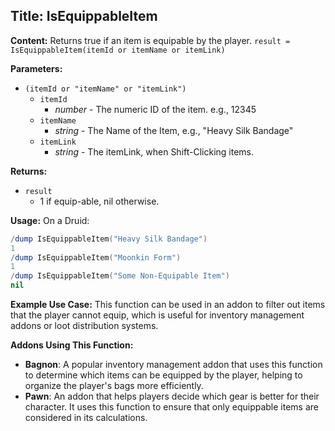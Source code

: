## Title: IsEquippableItem

**Content:**
Returns true if an item is equipable by the player.
`result = IsEquippableItem(itemId or itemName or itemLink)`

**Parameters:**
- `(itemId or "itemName" or "itemLink")`
  - `itemId`
    - *number* - The numeric ID of the item. e.g., 12345
  - `itemName`
    - *string* - The Name of the Item, e.g., "Heavy Silk Bandage"
  - `itemLink`
    - *string* - The itemLink, when Shift-Clicking items.

**Returns:**
- `result`
  - 1 if equip-able, nil otherwise.

**Usage:**
On a Druid:
```lua
/dump IsEquippableItem("Heavy Silk Bandage")
1
/dump IsEquippableItem("Moonkin Form")
1
/dump IsEquippableItem("Some Non-Equipable Item")
nil
```

**Example Use Case:**
This function can be used in an addon to filter out items that the player cannot equip, which is useful for inventory management addons or loot distribution systems.

**Addons Using This Function:**
- **Bagnon**: A popular inventory management addon that uses this function to determine which items can be equipped by the player, helping to organize the player's bags more efficiently.
- **Pawn**: An addon that helps players decide which gear is better for their character. It uses this function to ensure that only equippable items are considered in its calculations.